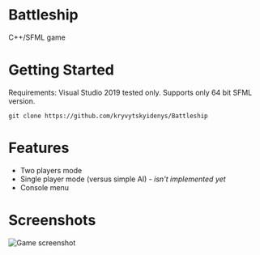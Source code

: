 # Battleship
C++/SFML game

# Getting Started
Requirements: Visual Studio 2019 tested only.
Supports only 64 bit SFML version.

`git clone https://github.com/kryvytskyidenys/Battleship`

# Features
- Two players mode
- Single player mode (versus simple AI) - *isn't implemented yet*
- Console menu

# Screenshots
![Game screenshot](images/Screenshot_01.png)
